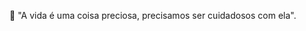 🌷 "A vida é uma coisa preciosa, precisamos ser cuidadosos com ela".

 <td align="center"><a href="http://www.ghibli.jp/gallery/ponyo004.jpg"><img src="http://www.ghibli.jp/gallery/ponyo004.jpg"  alt=""/><br /><sub><b></b></sub></a></td>

